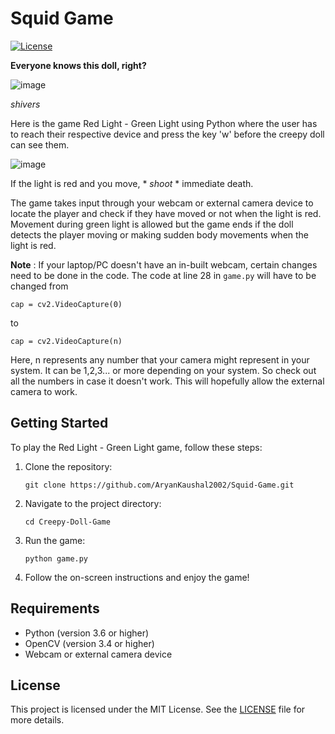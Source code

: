 # Squid Game
[![License](https://img.shields.io/badge/license-MIT-blue.svg)](LICENSE)


**Everyone knows this doll, right?**

![image](https://user-images.githubusercontent.com/92170372/232311919-2ea41bed-f557-4a29-bf3f-4ad492f37ecc.png)


*shivers* 

Here is the game Red Light - Green Light using Python where the user has to reach their respective device and press the key 'w' before the creepy doll can see them.

![image](https://user-images.githubusercontent.com/92170372/232312186-cec76e08-a57a-4645-9baa-612f79247f75.png)

If the light is red and you move, * *shoot* * immediate death.

The game takes input through your webcam or external camera device to locate the player and check if they have moved or not when the light is red. Movement during green light is allowed but the game ends if the doll detects the player moving or making sudden body movements when the light is red. 

**Note** : If your laptop/PC doesn't have an in-built webcam, certain changes need to be done in the code.
The code at line 28 in `game.py` will have to be changed from 

    cap = cv2.VideoCapture(0)

to 

    cap = cv2.VideoCapture(n) 


Here, n represents any number that your camera might represent in your system. It can be 1,2,3... or more depending on your system. So check out all the numbers in case it doesn't work.
This will hopefully allow the external camera to work.

## Getting Started
To play the Red Light - Green Light game, follow these steps:

1. Clone the repository:
    ```
    git clone https://github.com/AryanKaushal2002/Squid-Game.git
    ```

2. Navigate to the project directory:
    ```
    cd Creepy-Doll-Game
    ```

3. Run the game:
    ```
    python game.py
    ```

4. Follow the on-screen instructions and enjoy the game!

## Requirements
- Python (version 3.6 or higher)
- OpenCV (version 3.4 or higher)
- Webcam or external camera device

## License
This project is licensed under the MIT License. See the [LICENSE](LICENSE) file for more details.


